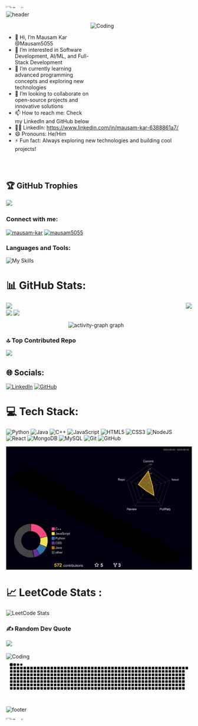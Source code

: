 <img align="right" alt="Coding" width="3000px" height="5px" src="https://media0.giphy.com/media/v1.Y2lkPTc5MGI3NjExam9mYTl0eWJncWs4Nmszb3BwMjQ5bXJxZnYwNGxhY3RybHdtemZrYiZlcD12MV9pbnRlcm5hbF9naWZfYnlfaWQmY3Q9Zw/3otO6NFBIAFg2vPZuM/giphy.gif">

![header](https://capsule-render.vercel.app/api?type=waving&color=timeGradient&height=200&section=header&text=Hi%2C%20I%27m%20Mausam%20Kar%20👋&fontSize=50&animation=scaleIn&fontAlignY=35&desc=A%20passionate%20developer%20from%20India&descSize=20&descAlignY=55&descAlign=50)

<img align="right" alt="Coding" width="275px" height="275x" src="https://media3.giphy.com/media/v1.Y2lkPTc5MGI3NjExZ3Ftbzl1dnN1YXZjNDU5M2JvbmhjeXVncGZjcGNpdG9tY2xjNXVzNSZlcD12MV9pbnRlcm5hbF9naWZfYnlfaWQmY3Q9Zw/78XCFBGOlS6keY1Bil/giphy.gif">

<br>
<p></p>

- 👋 Hi, I’m Mausam Kar @Mausam5055
- 👀 I’m interested in Software Development, AI/ML, and Full-Stack Development
- 🌱 I’m currently learning advanced programming concepts and exploring new technologies
- 💞️ I’m looking to collaborate on open-source projects and innovative solutions
- 📫 How to reach me: Check my LinkedIn and GitHub below
- 🧑‍💻 LinkedIn: https://www.linkedin.com/in/mausam-kar-6388861a7/
- 😄 Pronouns: He/Him
- ⚡ Fun fact: Always exploring new technologies and building cool projects!

</br>

<br>

## 🏆 GitHub Trophies
![](https://github-profile-trophy.vercel.app/?username=Mausam5055&theme=radical&no-frame=false&no-bg=true&margin-w=4)

<h3 align="left">Connect with me:</h3>
<p align="left">
<a href="https://linkedin.com/in/mausam-kar-6388861a7" target="blank"><img align="center" src="https://raw.githubusercontent.com/rahuldkjain/github-profile-readme-generator/master/src/images/icons/Social/linked-in-alt.svg" alt="mausam-kar" height="30" width="40" /></a>
<a href="https://github.com/Mausam5055" target="blank"><img align="center" src="https://raw.githubusercontent.com/rahuldkjain/github-profile-readme-generator/master/src/images/icons/Social/github.svg" alt="mausam5055" height="30" width="40" /></a>
</p>

<h3 align="left">Languages and Tools:</h3>

![My Skills](https://skillicons.dev/icons?i=python,java,cpp,html,css,js,mysql,nodejs,react,express,mongodb,vscode,github,git,linux,windows,postman)

# 📊 GitHub Stats:
<img align="right" height="200" src="https://i.imgflip.com/65efzo.gif" />

![](https://github-readme-stats.vercel.app/api?username=Mausam5055&theme=radical&hide_border=true&include_all_commits=true&count_private=true)<br/>
![](https://nirzak-streak-stats.vercel.app/?user=Mausam5055&theme=radical&hide_border=true) ![](https://github-readme-stats.vercel.app/api/top-langs/?username=Mausam5055&theme=radical&hide_border=true&include_all_commits=true&count_private=true&layout=compact)<br/>

<div align="center">
  <img src="https://github-readme-activity-graph.vercel.app/graph?username=Mausam5055&radius=16&theme=react-dark&area=true&order=4" height="300" alt="activity-graph graph" />
</div>

###

### 🔝 Top Contributed Repo
![](https://github-contributor-stats.vercel.app/api?username=Mausam5055&limit=5&theme=aura&combine_all_yearly_contributions=true)

## 🌐 Socials:
[![LinkedIn](https://img.shields.io/badge/LinkedIn-%230077B5.svg?logo=linkedin&logoColor=white)](https://www.linkedin.com/in/mausam-kar-6388861a7/) [![GitHub](https://img.shields.io/badge/GitHub-%23121011.svg?style=flat&logo=github&logoColor=white)](https://github.com/Mausam5055)

# 💻 Tech Stack:
![Python](https://img.shields.io/badge/python-3670A0?style=flat&logo=python&logoColor=ffdd54) ![Java](https://img.shields.io/badge/java-%23ED8B00.svg?style=flat&logo=java&logoColor=white) ![C++](https://img.shields.io/badge/c++-%2300599C.svg?style=flat&logo=c%2B%2B&logoColor=white) ![JavaScript](https://img.shields.io/badge/javascript-%23323330.svg?style=flat&logo=javascript&logoColor=%23F7DF1E) ![HTML5](https://img.shields.io/badge/html5-%23E34F26.svg?style=flat&logo=html5&logoColor=white) ![CSS3](https://img.shields.io/badge/css3-%231572B6.svg?style=flat&logo=css3&logoColor=white) ![NodeJS](https://img.shields.io/badge/node.js-6DA55F?style=flat&logo=node.js&logoColor=white) ![React](https://img.shields.io/badge/react-%2320232a.svg?style=flat&logo=react&logoColor=%2361DAFB) ![MongoDB](https://img.shields.io/badge/MongoDB-%234ea94b.svg?style=flat&logo=mongodb&logoColor=white) ![MySQL](https://img.shields.io/badge/mysql-4479A1.svg?style=flat&logo=mysql&logoColor=white) ![Git](https://img.shields.io/badge/git-%23F05033.svg?style=flat&logo=git&logoColor=white) ![GitHub](https://img.shields.io/badge/github-%23121011.svg?style=flat&logo=github&logoColor=white)

![](./profile-3d-contrib/profile-night-rainbow.svg)

# 📈 LeetCode Stats :
![LeetCode Stats](https://leetcard.jacoblin.cool/Mausam5055?theme=dark&font=Abel&ext=heatmap)

### ✍️ Random Dev Quote
![](https://quotes-github-readme.vercel.app/api?type=horizontal&theme=dark) 

<img align="center" alt="Coding" width="800" src="https://github.com/N-PCs/Source/blob/main/%E1%B4%8D%E1%B4%80%C9%B4%E1%B4%85%CA%8F%20%CA%99%E1%B4%9C%C9%B4%C9%B4%CA%8F.gif">

<picture>
  <source media="(prefers-color-scheme: dark)" srcset="https://raw.githubusercontent.com/Mausam5055/Mausam5055/output/github-snake-dark.svg" />
  <source media="(prefers-color-scheme: light)" srcset="https://raw.githubusercontent.com/Mausam5055/Mausam5055/output/github-snake.svg" />
  <img alt="github-snake" src="https://raw.githubusercontent.com/Mausam5055/Mausam5055/output/github-snake.svg" />
</picture>

![footer](https://capsule-render.vercel.app/api?type=waving&color=timeGradient&height=100&section=footer)

<img align="right" alt="Coding" width="3000px" height="5px" src="https://media0.giphy.com/media/v1.Y2lkPTc5MGI3NjExam9mYTl0eWJncWs4Nmszb3BwMjQ5bXJxZnYwNGxhY3RybHdtemZrYiZlcD12MV9pbnRlcm5hbF9naWZfYnlfaWQmY3Q9Zw/3otO6NFBIAFg2vPZuM/giphy.gif">
